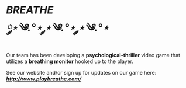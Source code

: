# <i>BREATHE</i><br><b><i> ༘⋆༄.°⋆ ༘⋆༄.°⋆ ༘⋆༄.°⋆</i></b>

Our team has been developing a <b>psychological-thriller</b> video game that utilizes a <b>breathing monitor</b> hooked up to the player.

See our website and/or sign up for updates on our game here: <b><i>http://www.playbreathe.com/</i></b>
